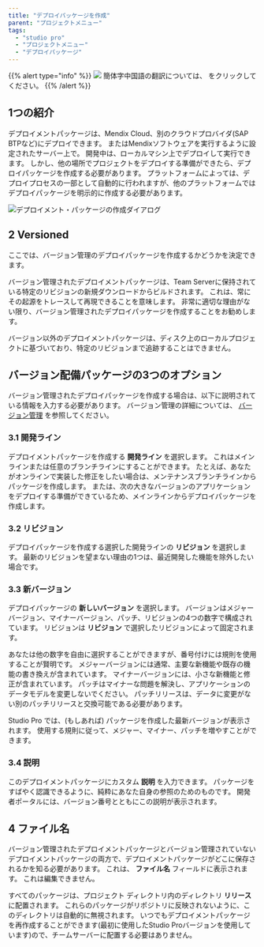 ```yaml
---
title: "デプロイパッケージを作成"
parent: "プロジェクトメニュー"
tags:
  - "studio pro"
  - "プロジェクトメニュー"
  - "デプロイパッケージ"
---
```


{{% alert type="info" %}}
<img src="attachments/chinese-translation/china.png" style="display: inline-block; margin: 0" /> 簡体字中国語の翻訳については、 [<unk> <unk> <unk>](https://cdn.mendix.tencent-cloud.com/documentation/refguide8/create-deployment-package-dialog.pdf) をクリックしてください。
{{% /alert %}}

## 1つの紹介

デプロイメントパッケージは、Mendix Cloud、別のクラウドプロバイダ(SAP BTPなど)にデプロイできます。 またはMendixソフトウェアを実行するように設定されたサーバー上で。 開発中は、ローカルマシン上でデプロイして実行できます。 しかし、他の場所でプロジェクトをデプロイする準備ができたら、デプロイパッケージを作成する必要があります。 プラットフォームによっては、デプロイプロセスの一部として自動的に行われますが、他のプラットフォームではデプロイパッケージを明示的に作成する必要があります。

![デプロイメント・パッケージの作成ダイアログ](attachments/project-menu/create-deployment-package.png)

## 2 Versioned

ここでは、バージョン管理のデプロイパッケージを作成するかどうかを決定できます。

バージョン管理されたデプロイメントパッケージは、Team Serverに保持されている特定のリビジョンの新規ダウンロードからビルドされます。 これは、常にその起源をトレースして再現できることを意味します。 非常に適切な理由がない限り、バージョン管理されたデプロイパッケージを作成することをお勧めします。

バージョン以外のデプロイメントパッケージは、ディスク上のローカルプロジェクトに基づいており、特定のリビジョンまで追跡することはできません。

## バージョン配備パッケージの3つのオプション

バージョン管理されたデプロイパッケージを作成する場合は、以下に説明されている情報を入力する必要があります。 バージョン管理の詳細については、 [バージョン管理](version-control) を参照してください。

### 3.1 開発ライン

デプロイメントパッケージを作成する **開発ライン** を選択します。 これはメインラインまたは任意のブランチラインにすることができます。 たとえば、あなたがオンラインで実装した修正をしたい場合は、メンテナンスブランチラインからパッケージを作成します。 または、次の大きなバージョンのアプリケーションをデプロイする準備ができているため、メインラインからデプロイパッケージを作成します。

### 3.2 リビジョン

デプロイパッケージを作成する選択した開発ラインの **リビジョン** を選択します。 最新のリビジョンを望まない理由の1つは、最近開発した機能を除外したい場合です。

### 3.3 新バージョン

デプロイパッケージの **新しいバージョン** を選択します。 バージョンはメジャーバージョン、マイナーバージョン、パッチ、リビジョンの4つの数字で構成されています。 リビジョンは **リビジョン** で選択したリビジョンによって固定されます。

あなたは他の数字を自由に選択することができますが、番号付けには規則を使用することが賢明です。 メジャーバージョンには通常、主要な新機能や既存の機能の書き換えが含まれています。 マイナーバージョンには、小さな新機能と修正が含まれています。 パッチはマイナーな問題を解決し、アプリケーションのデータモデルを変更しないでください。 パッチリリースは、データに変更がない別のパッチリリースと交換可能である必要があります。

Studio Pro では、(もしあれば) パッケージを作成した最新バージョンが表示されます。 使用する規則に従って、メジャー、マイナー、パッチを増やすことができます。

### 3.4 説明

このデプロイメントパッケージにカスタム **説明** を入力できます。 パッケージをすばやく認識できるように、純粋にあなた自身の参照のためのものです。 開発者ポータルには、バージョン番号とともにこの説明が表示されます。

## 4 ファイル名

バージョン管理されたデプロイメントパッケージとバージョン管理されていないデプロイメントパッケージの両方で、デプロイメントパッケージがどこに保存されるかを知る必要があります。 これは、 **ファイル名** フィールドに表示されます。 これは編集できません。

すべてのパッケージは、プロジェクト ディレクトリ内のディレクトリ **リリース** に配置されます。 これらのパッケージがリポジトリに反映されないように、このディレクトリは自動的に無視されます。 いつでもデプロイメントパッケージを再作成することができます(最初に使用したStudio Proバージョンを使用しています)ので、チームサーバーに配置する必要はありません。
